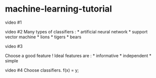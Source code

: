 # machine-learning-tutorial

video #1


video #2
Many types of classifiers :
    * artificial neural network
    * support vector machine
    * lions
    * tigers
    * bears

video #3

Choose a good feature !
Ideal features are :
    * informative
    * independent
    * simple


video #4
Choose classifiers.
f(x) = y;
